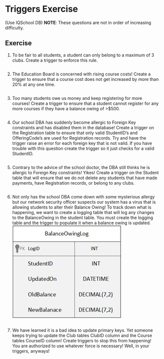 # Triggers Exercise
(Use IQSchool DB)
**NOTE**: These questions are not in order of increasing difficulty.

## Exercise
1. To be fair to all students, a student can only belong to a maximum of 3 clubs. Create a trigger to enforce this rule.<br>

```sql

```

2. The Education Board is concerned with rising course costs! Create a trigger to ensure that a course cost does not get increased by more than 20% at any one time.<br>

```sql

```

3. Too many students owe us money and keep registering for more courses! Create a trigger to ensure that a student cannot register for any more courses if they have a balance owing of >$500.<br>

```sql

```

4. Our school DBA has suddenly become allergic to Foreign Key constraints and has disabled them in the database! Create a trigger on the Registration table to ensure that only valid StudentID’s and OfferingCode’s are used for Registration records. Try and have the trigger raise an error for each foreign key that is not valid. If you have trouble with this question create the trigger so it just checks for a valid StudentID.<br>

```sql

```

5. Contrary to the advice of the school doctor, the DBA still thinks he is allergic to Foreign Key constraints! Yikes! Create a trigger on the Student table that will ensure that we do not delete any students that have made payments, have Registration records, or belong to any clubs.<br>

```sql

```

6. Not only has the school DBA come down with some mysterious allergy but our network security officer suspects our system has a virus that is allowing students to alter their Balance Owing! To track down what is happening, we want to create a logging table that will log any changes to the BalanceOwing in the student table. You must create the logging table and the trigger to populate it when a balance owing is updated.<br>
![BalanceOwingLog](images/BalanceOwingLog.jpg)<br>


```sql

```

7. We have learned it is a bad idea to update primary keys. Yet someone keeps trying to update the Club tables ClubID column and the Course tables CourseID column! Create triggers to stop this from happening! You are authorized to use whatever force is necessary! Well, in your triggers, anyways!<br>

```sql

```
